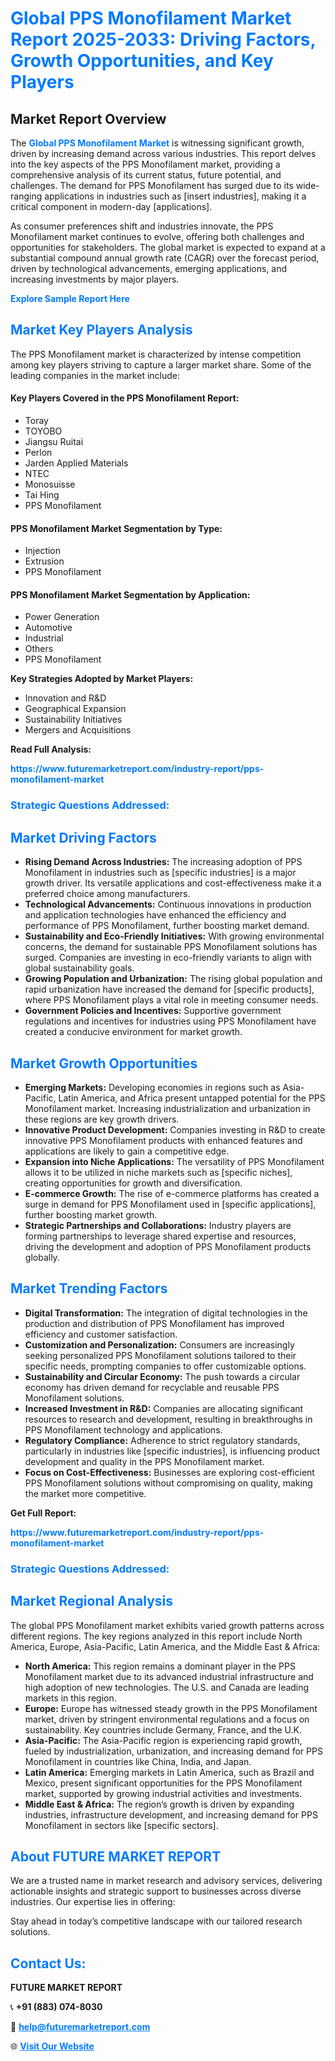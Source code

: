 <h1 style="color: #007BFF;">Global PPS Monofilament Market Report 2025-2033: Driving Factors, Growth Opportunities, and Key Players</h1>

<section id="overview">
<h2>Market Report Overview</h2>
<p>The <a href="https://www.futuremarketreport.com/industry-report/pps-monofilament-market" style="color: #007BFF; text-decoration: none;"><strong>Global PPS Monofilament Market</strong></a> is witnessing significant growth, driven by increasing demand across various industries. This report delves into the key aspects of the PPS Monofilament market, providing a comprehensive analysis of its current status, future potential, and challenges. The demand for PPS Monofilament has surged due to its wide-ranging applications in industries such as [insert industries], making it a critical component in modern-day [applications].</p>
<p>As consumer preferences shift and industries innovate, the PPS Monofilament market continues to evolve, offering both challenges and opportunities for stakeholders. The global market is expected to expand at a substantial compound annual growth rate (CAGR) over the forecast period, driven by technological advancements, emerging applications, and increasing investments by major players.</p>
</section>

<section id="overview">
<p><a href="https://www.futuremarketreport.com/request-sample/reportId=107663" style="color: #007BFF; text-decoration: none;"><strong>Explore Sample Report Here</strong></a></p>
</section>

<section id="key-players">
<h2 style="color: #007BFF;">Market Key Players Analysis</h2>
<p>The PPS Monofilament market is characterized by intense competition among key players striving to capture a larger market share. Some of the leading companies in the market include:</p>
<h4>Key Players Covered in the PPS Monofilament Report:</h4>
<ul><li>Toray</li><li>TOYOBO</li><li>Jiangsu Ruitai</li><li>Perlon</li><li>Jarden Applied Materials</li><li>NTEC</li><li>Monosuisse</li><li>Tai Hing</li><li>PPS Monofilament</li></ul>
<h4>PPS Monofilament Market Segmentation by Type:</h4>
<ul><li>Injection</li><li>Extrusion</li><li>PPS Monofilament</li></ul>

<h4>PPS Monofilament Market Segmentation by Application:</h4>
<ul><li>Power Generation</li><li>Automotive</li><li>Industrial</li><li>Others</li><li>PPS Monofilament</li></ul>
<p><strong>Key Strategies Adopted by Market Players:</strong></p>
<ul>
<li>Innovation and R&D</li>
<li>Geographical Expansion</li>
<li>Sustainability Initiatives</li>
<li>Mergers and Acquisitions</li>
</ul>
</section>

<section>
<p><strong>Read Full Analysis: </strong></p><a href="https://www.futuremarketreport.com/industry-report/pps-monofilament-market" style="color: #007BFF; text-decoration: none;"><strong>https://www.futuremarketreport.com/industry-report/pps-monofilament-market</strong></a>
<h3 style="color: #007BFF;">Strategic Questions Addressed:</h3>
</section>

<section id="driving-factors">
<h2 style="color: #007BFF;">Market Driving Factors</h2>
<ul>
<li><strong>Rising Demand Across Industries:</strong> The increasing adoption of PPS Monofilament in industries such as [specific industries] is a major growth driver. Its versatile applications and cost-effectiveness make it a preferred choice among manufacturers.</li>
<li><strong>Technological Advancements:</strong> Continuous innovations in production and application technologies have enhanced the efficiency and performance of PPS Monofilament, further boosting market demand.</li>
<li><strong>Sustainability and Eco-Friendly Initiatives:</strong> With growing environmental concerns, the demand for sustainable PPS Monofilament solutions has surged. Companies are investing in eco-friendly variants to align with global sustainability goals.</li>
<li><strong>Growing Population and Urbanization:</strong> The rising global population and rapid urbanization have increased the demand for [specific products], where PPS Monofilament plays a vital role in meeting consumer needs.</li>
<li><strong>Government Policies and Incentives:</strong> Supportive government regulations and incentives for industries using PPS Monofilament have created a conducive environment for market growth.</li>
</ul>
</section>

<section id="growth-opportunities">
<h2 style="color: #007BFF;">Market Growth Opportunities</h2>
<ul>
<li><strong>Emerging Markets:</strong> Developing economies in regions such as Asia-Pacific, Latin America, and Africa present untapped potential for the PPS Monofilament market. Increasing industrialization and urbanization in these regions are key growth drivers.</li>
<li><strong>Innovative Product Development:</strong> Companies investing in R&D to create innovative PPS Monofilament products with enhanced features and applications are likely to gain a competitive edge.</li>
<li><strong>Expansion into Niche Applications:</strong> The versatility of PPS Monofilament allows it to be utilized in niche markets such as [specific niches], creating opportunities for growth and diversification.</li>
<li><strong>E-commerce Growth:</strong> The rise of e-commerce platforms has created a surge in demand for PPS Monofilament used in [specific applications], further boosting market growth.</li>
<li><strong>Strategic Partnerships and Collaborations:</strong> Industry players are forming partnerships to leverage shared expertise and resources, driving the development and adoption of PPS Monofilament products globally.</li>
</ul>
</section>

<section id="trending-factors">
<h2 style="color: #007BFF;">Market Trending Factors</h2>
<ul>
<li><strong>Digital Transformation:</strong> The integration of digital technologies in the production and distribution of PPS Monofilament has improved efficiency and customer satisfaction.</li>
<li><strong>Customization and Personalization:</strong> Consumers are increasingly seeking personalized PPS Monofilament solutions tailored to their specific needs, prompting companies to offer customizable options.</li>
<li><strong>Sustainability and Circular Economy:</strong> The push towards a circular economy has driven demand for recyclable and reusable PPS Monofilament solutions.</li>
<li><strong>Increased Investment in R&D:</strong> Companies are allocating significant resources to research and development, resulting in breakthroughs in PPS Monofilament technology and applications.</li>
<li><strong>Regulatory Compliance:</strong> Adherence to strict regulatory standards, particularly in industries like [specific industries], is influencing product development and quality in the PPS Monofilament market.</li>
<li><strong>Focus on Cost-Effectiveness:</strong> Businesses are exploring cost-efficient PPS Monofilament solutions without compromising on quality, making the market more competitive.</li>
</ul>
</section>

<section>
<p><strong>Get Full Report: </strong></p><a href="https://www.futuremarketreport.com/industry-report/pps-monofilament-market" style="color: #007BFF; text-decoration: none;"><strong>https://www.futuremarketreport.com/industry-report/pps-monofilament-market</strong></a>
<h3 style="color: #007BFF;">Strategic Questions Addressed:</h3>
</section>


<section id="regional-analysis">
<h2 style="color: #007BFF;">Market Regional Analysis</h2>
<p>The global PPS Monofilament market exhibits varied growth patterns across different regions. The key regions analyzed in this report include North America, Europe, Asia-Pacific, Latin America, and the Middle East & Africa:</p>
<ul>
<li><strong>North America:</strong> This region remains a dominant player in the PPS Monofilament market due to its advanced industrial infrastructure and high adoption of new technologies. The U.S. and Canada are leading markets in this region.</li>
<li><strong>Europe:</strong> Europe has witnessed steady growth in the PPS Monofilament market, driven by stringent environmental regulations and a focus on sustainability. Key countries include Germany, France, and the U.K.</li>
<li><strong>Asia-Pacific:</strong> The Asia-Pacific region is experiencing rapid growth, fueled by industrialization, urbanization, and increasing demand for PPS Monofilament in countries like China, India, and Japan.</li>
<li><strong>Latin America:</strong> Emerging markets in Latin America, such as Brazil and Mexico, present significant opportunities for the PPS Monofilament market, supported by growing industrial activities and investments.</li>
<li><strong>Middle East & Africa:</strong> The region’s growth is driven by expanding industries, infrastructure development, and increasing demand for PPS Monofilament in sectors like [specific sectors].</li>
</ul>
</section>

<footer>
<h2 style="color: #007BFF;">About FUTURE MARKET REPORT</h2>
<p>We are a trusted name in market research and advisory services, delivering actionable insights and strategic support to businesses across diverse industries. Our expertise lies in offering:</p>

<p>Stay ahead in today’s competitive landscape with our tailored research solutions.</p>

<h2 style="color: #007BFF;">Contact Us:</h2>
<p><strong>FUTURE MARKET REPORT</strong></p>
<p>📞 <strong>+91 (883) 074-8030</strong></p>
<p>📧 <strong><a href="mailto:help@futuremarketreport.com" style="color: #007BFF;">help@futuremarketreport.com</a></strong></p>
<p>🌐 <strong><a href="https://www.futuremarketreport.com/" style="color: #007BFF;">Visit Our Website</a></strong></p>
</footer>